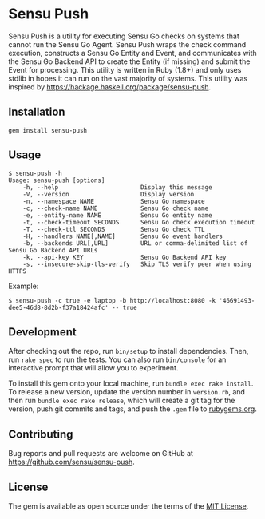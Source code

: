 # Sensu Push

Sensu Push is a utility for executing Sensu Go checks on systems that
cannot run the Sensu Go Agent. Sensu Push wraps the check command
execution, constructs a Sensu Go Entity and Event, and communicates
with the Sensu Go Backend API to create the Entity (if missing) and
submit the Event for processing. This utility is written in Ruby
(1.8+) and only uses stdlib in hopes it can run on the vast majority
of systems. This utility was inspired by
https://hackage.haskell.org/package/sensu-push.

## Installation

```
gem install sensu-push
```

## Usage

```
$ sensu-push -h
Usage: sensu-push [options]
    -h, --help                       Display this message
    -V, --version                    Display version
    -n, --namespace NAME             Sensu Go namespace
    -c, --check-name NAME            Sensu Go check name
    -e, --entity-name NAME           Sensu Go entity name
    -t, --check-timeout SECONDS      Sensu Go check execution timeout
    -T, --check-ttl SECONDS          Sensu Go check TTL
    -H, --handlers NAME[,NAME]       Sensu Go event handlers
    -b, --backends URL[,URL]         URL or comma-delimited list of Sensu Go Backend API URLs
    -k, --api-key KEY                Sensu Go Backend API key
    -s, --insecure-skip-tls-verify   Skip TLS verify peer when using HTTPS
```

Example:

```
$ sensu-push -c true -e laptop -b http://localhost:8080 -k '46691493-dee5-46d8-8d2b-f37a18424afc' -- true
```

## Development

After checking out the repo, run `bin/setup` to install dependencies. Then, run `rake spec` to run the tests. You can also run `bin/console` for an interactive prompt that will allow you to experiment.

To install this gem onto your local machine, run `bundle exec rake install`. To release a new version, update the version number in `version.rb`, and then run `bundle exec rake release`, which will create a git tag for the version, push git commits and tags, and push the `.gem` file to [rubygems.org](https://rubygems.org).

## Contributing

Bug reports and pull requests are welcome on GitHub at https://github.com/sensu/sensu-push.

## License

The gem is available as open source under the terms of the [MIT License](https://opensource.org/licenses/MIT).
